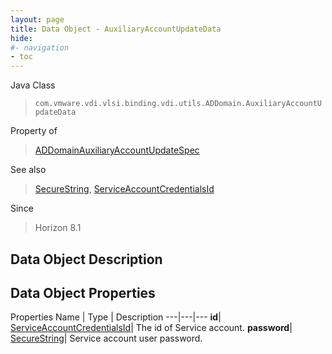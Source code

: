 ```yaml
---
layout: page
title: Data Object - AuxiliaryAccountUpdateData
hide:
#- navigation
- toc
---
```






Java Class
> `com.vmware.vdi.vlsi.binding.vdi.utils.ADDomain.AuxiliaryAccountUpdateData`

Property of
> [ADDomainAuxiliaryAccountUpdateSpec](vdi.utils.ADDomain.ADDomainAuxiliaryAccountUpdateSpec.md#field_detail)

See also
> [SecureString](vdi.util.SecureString.md), [ServiceAccountCredentialsId](vdi.entity.ServiceAccountCredentialsId.md)

Since
> Horizon 8.1


## Data Object Description

## Data Object Properties
Properties
Name |  Type |  Description
---|---|---
**id**| [ServiceAccountCredentialsId](vdi.entity.ServiceAccountCredentialsId.md)|  The id of Service account.
**password**| [SecureString](vdi.util.SecureString.md)|  Service account user password.
 


 

